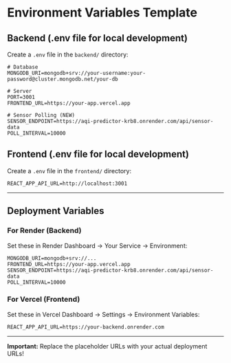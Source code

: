 # Environment Variables Template

## Backend (.env file for local development)

Create a `.env` file in the `backend/` directory:

```env
# Database
MONGODB_URI=mongodb+srv://your-username:your-password@cluster.mongodb.net/your-db

# Server
PORT=3001
FRONTEND_URL=https://your-app.vercel.app

# Sensor Polling (NEW)
SENSOR_ENDPOINT=https://aqi-predictor-krb8.onrender.com/api/sensor-data
POLL_INTERVAL=10000
```

## Frontend (.env file for local development)

Create a `.env` file in the `frontend/` directory:

```env
REACT_APP_API_URL=http://localhost:3001
```

---

## Deployment Variables

### For Render (Backend)
Set these in Render Dashboard → Your Service → Environment:

```
MONGODB_URI=mongodb+srv://...
FRONTEND_URL=https://your-app.vercel.app
SENSOR_ENDPOINT=https://aqi-predictor-krb8.onrender.com/api/sensor-data
POLL_INTERVAL=10000
```

### For Vercel (Frontend)
Set these in Vercel Dashboard → Settings → Environment Variables:

```
REACT_APP_API_URL=https://your-backend.onrender.com
```

---

**Important:** Replace the placeholder URLs with your actual deployment URLs!

